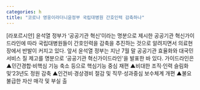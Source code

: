 ```yaml
---
categories: h
title: "코로나 영웅이라더니윤정부 국립대병원 간호인력 감축하나"
---
```

[라포르시안] 윤석열 정부가 ‘공공기관 혁신’이라는 명분으로 제시한 공공기관 혁신가이드라인에 따라 국립대병원들이 간호인력을 감축을 추진하는 것으로 알려지면서 의료현장에서 반발이 커지고 있다. 앞서 윤석열 정부는 지난 7월 말 공공기관 효율화와 대국민서비스 질 제고를 명분으로 ‘공공기관 혁신가이드라인&#39;을 발표한 바 있다. 가이드라인은 ▲민간경합·비핵심 기능 축소 등으로 핵심기능 중심 재편 ▲비대한 조직·인력 슬림화 및‘23년도 정원 감축 ▲인건비·경상경비 절감 및 직무·성과중심 보수체계 개편 ▲불요불급한 자산 매각 및 부실 출